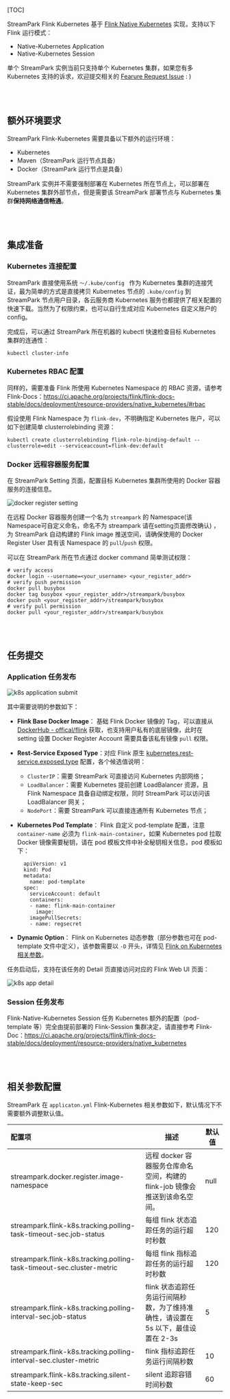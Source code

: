[TOC]

StreamPark Flink Kubernetes 基于 [Flink Native Kubernetes](https://ci.apache.org/projects/flink/flink-docs-stable/docs/deployment/resource-providers/native_kubernetes/) 实现，支持以下 Flink 运行模式：

* Native-Kubernetes Application
* Native-Kubernetes Session

单个 StreamPark 实例当前只支持单个 Kubernetes 集群，如果您有多 Kubernetes 支持的诉求，欢迎提交相关的 [Fearure Request Issue](https://github.com/apache/incubator-streampark/issues) : )

<br></br>

## 额外环境要求

StreamPark Flink-Kubernetes 需要具备以下额外的运行环境：

* Kubernetes
* Maven（StreamPark 运行节点具备）
* Docker（StreamPark 运行节点是具备）

StreamPark 实例并不需要强制部署在 Kubernetes 所在节点上，可以部署在 Kubernetes 集群外部节点，但是需要该 StreamPark 部署节点与 Kubernetes 集群**保持网络通信畅通**。

<br></br>


## 集成准备

### Kubernetes 连接配置

StreamPark 直接使用系统 `～/.kube/config ` 作为 Kubernetes 集群的连接凭证，最为简单的方式是直接拷贝 Kubernetes 节点的 `.kube/config` 到 StreamPark 节点用户目录，各云服务商 Kubernetes 服务也都提供了相关配置的快速下载。当然为了权限约束，也可以自行生成对应 Kubernetes 自定义账户的 config。

完成后，可以通过 StreamPark 所在机器的 kubectl 快速检查目标 Kubernetes 集群的连通性：

```shell
kubectl cluster-info
```

### Kubernetes RBAC 配置

同样的，需要准备 Flink 所使用 Kubernetes Namespace 的 RBAC 资源，请参考 Flink-Docs：https://ci.apache.org/projects/flink/flink-docs-stable/docs/deployment/resource-providers/native_kubernetes/#rbac

假设使用 Flink Namespace 为 `flink-dev`，不明确指定 Kubernetes 账户，可以如下创建简单 clusterrolebinding 资源：

```
kubectl create clusterrolebinding flink-role-binding-default --clusterrole=edit --serviceaccount=flink-dev:default
```

### Docker 远程容器服务配置

在 StreamPark Setting 页面，配置目标 Kubernetes 集群所使用的 Docker 容器服务的连接信息。

![docker register setting](https://streampark.apache.org/doc/image/docker_register_setting.png)

在远程 Docker 容器服务创建一个名为 `streampark` 的 Namespace(该Namespace可自定义命名，命名不为 streampark 请在setting页面修改确认) ，为 StreamPark 自动构建的 Flink image 推送空间，请确保使用的 Docker Register User 具有该  Namespace 的 `pull`/`push` 权限。

可以在 StreamPark 所在节点通过 docker command 简单测试权限：

```shell
# verify access
docker login --username=<your_username> <your_register_addr>
# verify push permission
docker pull busybox
docker tag busybox <your_register_addr>/streampark/busybox
docker push <your_register_addr>/streampark/busybox
# verify pull permission
docker pull <your_register_addr>/streampark/busybox
```

<br></br>

## 任务提交

### Application 任务发布

![k8s application submit](https://streampark.apache.org/doc/image/k8s_application_submit.png)

其中需要说明的参数如下：

* **Flink Base Docker Image**： 基础 Flink Docker 镜像的 Tag，可以直接从 [DockerHub - offical/flink](https://hub.docker.com/_/flink) 获取，也支持用户私有的底层镜像，此时在 setting 设置 Docker Register Account 需要具备该私有镜像 	`pull` 权限。
* **Rest-Service Exposed Type**：对应 Flink 原生 [kubernetes.rest-service.exposed.type](https://ci.apache.org/projects/flink/flink-docs-stable/docs/deployment/config/#kubernetes) 配置，各个候选值说明：
  * `ClusterIP`：需要 StreamPark 可直接访问 Kubernetes 内部网络；
  * `LoadBalancer`：需要 Kubernetes 提前创建 LoadBalancer 资源，且 Flink Namespace 具备自动绑定权限，同时 StreamPark 可以访问该 LoadBalancer 网关；
  * `NodePort`：需要 StreamPark 可以直接连通所有 Kubernetes 节点；
* **Kubernetes Pod Template**： Flink 自定义 pod-template 配置，注意 `container-name` 必须为 `flink-main-container`，如果 Kubernetes pod 拉取 Docker 镜像需要秘钥，请在 pod 模板文件中补全秘钥相关信息，pod 模板如下：

  ```
    apiVersion: v1
    kind: Pod
    metadata:
      name: pod-template
    spec:
      serviceAccount: default
      containers:
      - name: flink-main-container
        image:
      imagePullSecrets:
      - name: regsecret
    ```

* **Dynamic Option**： Flink on Kubernetes 动态参数（部分参数也可在 pod-template 文件中定义），该参数需要以 `-D` 开头，详情见 [Flink on Kubernetes相关参数](https://nightlies.apache.org/flink/flink-docs-release-1.13/zh/docs/deployment/config/#kubernetes)。

任务启动后，支持在该任务的 Detail 页直接访问对应的 Flink Web UI 页面：

![k8s app detail](https://streampark.apache.org/doc/image/k8s_app_detail.png)

### Session 任务发布

Flink-Native-Kubernetes Session 任务 Kubernetes 额外的配置（pod-template 等）完全由提前部署的 Flink-Session 集群决定，请直接参考 Flink-Doc：https://ci.apache.org/projects/flink/flink-docs-stable/docs/deployment/resource-providers/native_kubernetes

<br></br>

## 相关参数配置

StreamPark 在 `applicaton.yml`  Flink-Kubernetes 相关参数如下，默认情况下不需要额外调整默认值。

| 配置项                                                                    | 描述                                                        | 默认值  |
|:-----------------------------------------------------------------------|-----------------------------------------------------------| ------- |
| streampark.docker.register.image-namespace                             | 远程 docker 容器服务仓库命名空间，构建的 flink-job 镜像会推送到该命名空间。           | null  |
| streampark.flink-k8s.tracking.polling-task-timeout-sec.job-status      | 每组 flink 状态追踪任务的运行超时秒数                                    | 120     |
| streampark.flink-k8s.tracking.polling-task-timeout-sec.cluster-metric  | 每组 flink 指标追踪任务的运行超时秒数                                    | 120     |
| streampark.flink-k8s.tracking.polling-interval-sec.job-status          | flink 状态追踪任务运行间隔秒数，为了维持准确性，请设置在 5s 以下，最佳设置在 2-3s          | 5       |
| streampark.flink-k8s.tracking.polling-interval-sec.cluster-metric      | flink 指标追踪任务运行间隔秒数                                        | 10      |
| streampark.flink-k8s.tracking.silent-state-keep-sec                    | silent 追踪容错时间秒数                                           | 60      |


